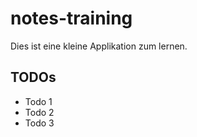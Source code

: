 # notes-training

Dies ist eine kleine Applikation zum lernen.

## TODOs

 * Todo 1 
 * Todo 2
 * Todo 3
